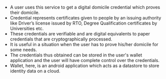 - A user uses this service to get a digital domicile credential which proves
their domicile.
- Credential represents certificates given to people by an issuing authority
like Driver’s license issued by RTO, Degree Qualification certificates by
Universities etc.
- These credentials are verifiable and are digital equivalents to paper
credentials that are cryptographically processed.
- It is useful in a situation when the user has to prove his/her domicile for
some needs.
- The credentials thus obtained can be stored in the user's wallet application
and the user will have complete control over the credentials.
- Wallet, here, is an android application which acts as a datastore to store identity data on a cloud.